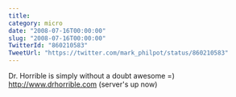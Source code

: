 ```yaml
---
title: 
category: micro
date: "2008-07-16T00:00:00"
slug: "2008-07-16T00:00:00"
TwitterId: "860210583"
TweetUrl: "https://twitter.com/mark_philpot/status/860210583"
---
```


Dr. Horrible is simply without a doubt awesome =) http://www.drhorrible.com
(server's up now)
